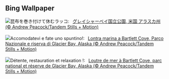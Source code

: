 ## Bing Wallpaper
![](https://www.bing.com/th?id=OHR.GlacierBayOtter_JA-JP4374732070_UHD.jpg&w=1000)昆布を巻き付けて休むラッコ:&nbsp;&ensp;[グレイシャーベイ国立公園, 米国 アラスカ州 (© Andrew Peacock/Tandem Stills + Motion)](https://www.bing.com/th?id=OHR.GlacierBayOtter_JA-JP4374732070_UHD.jpg)
<br><br/>
![](https://www.bing.com/th?id=OHR.GlacierBayOtter_IT-IT3988644980_UHD.jpg&w=1000)Accomodatevi e fate uno spuntino!:&nbsp;&ensp;[Lontra marina a Bartlett Cove, Parco Nazionale e riserva di Glacier Bay, Alaska (© Andrew Peacock/Tandem Stills + Motion)](https://www.bing.com/th?id=OHR.GlacierBayOtter_IT-IT3988644980_UHD.jpg)
<br><br/>
![](https://www.bing.com/th?id=OHR.GlacierBayOtter_FR-FR3887567269_UHD.jpg&w=1000)Détente, restauration et relaxation !:&nbsp;&ensp;[Loutre de mer à Bartlett Cove, parc national et réserve de Glacier Bay, Alaska (© Andrew Peacock/Tandem Stills + Motion)](https://www.bing.com/th?id=OHR.GlacierBayOtter_FR-FR3887567269_UHD.jpg)
<br><br/>
